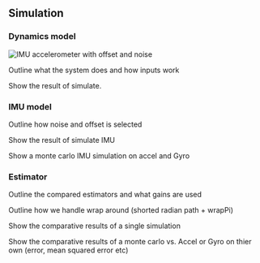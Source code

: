 ## Simulation

### Dynamics model

![IMU accelerometer with offset and noise](src/images/montecarloIMUAccY.gif)




Outline what the system does and how inputs work

Show the result of simulate. 

### IMU model

Outline how noise and offset is selected

Show the result of simulate IMU

Show a monte carlo IMU simulation on accel and Gyro

### Estimator

Outline the compared estimators and what gains are used

Outline how we handle wrap around (shorted radian path + wrapPi)

Show the comparative results of a single simulation

Show the comparative results of a monte carlo vs. Accel or Gyro on thier own (error, mean squared error etc)
